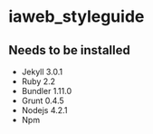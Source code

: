 # iaweb_styleguide

## Needs to be installed

- Jekyll 3.0.1
- Ruby 2.2
- Bundler 1.11.0
- Grunt 0.4.5
- Nodejs 4.2.1
- Npm
